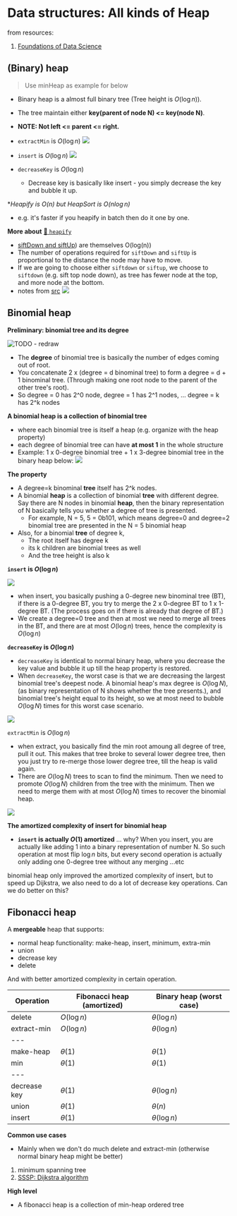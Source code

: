 # Data structures: All kinds of Heap

from resources:
1. [Foundations of Data Science](https://youtu.be/FMAG0aunrmM)


## (Binary) heap

> Use minHeap as example for below

- Binary heap is a almost full binary tree (Tree height is $O(\log n)$).
- The tree maintain either **key(parent of node N) <= key(node N)**.
- **NOTE: Not left <= parent <= right.**

- `extractMin` is $O(\log n)$
![](../srcs/binary_heap_extract_min.jpg)

- `insert` is $O(\log n)$
![](../srcs/binary_heap_insert.jpg)

- `decreaseKey` is $O(\log n)$
  - Decrease key is basically like insert - you simply decrease the key and bubble it up.

**Heapify is $O(n)$ but HeapSort is $O(n\log n)$*

- e.g. it's faster if you heapify in batch then do it one by one.

**More about** [:link: `heapify`](https://stackoverflow.com/questions/9755721/how-can-building-a-heap-be-on-time-complexity)

- [siftDown and siftUp](https://youtu.be/5iBUTMWGtIQ)) are themselves O(log(n))
- The number of operations required for `siftDown` and `siftUp` is proportional to the distance the node may have to move.
- If we are going to choose either `siftdown` or `siftup`, we choose to `siftdown` (e.g. sift top node down), as tree has fewer node at the top, and more node at the bottom.
- notes from [src](http://www.cs.umd.edu/~meesh/351/mount/lectures/lect14-heapsort-analysis-part.pdf)
![](../srcs/heapify.jpeg)


## Binomial heap

**Preliminary: binomial tree and its degree**

![TODO - redraw](../srcs/binomial_tree.jpg)

- The **degree** of binomial tree is basically the number of edges coming out of root.
- You concatenate 2 x (degree = d binominal tree) to form a degree = d + 1 binominal tree. (Through making one root node to the parent of the other tree's root).
- So degree = 0 has 2^0 node, degree = 1 has 2^1 nodes, ... degree = k has 2^k nodes

**A binomial heap is a collection of binomial tree**

- where each binomial tree is itself a heap (e.g. organize with the heap property)
- each degree of binomial tree can have **at most 1** in the whole structure
- Example: 1 x 0-degree binomial tree + 1 x 3-degree binomial tree in the binary heap below:
![](../srcs/binomial_heap.jpg)

**The property**

- A degree=k binominal **tree** itself has 2^k nodes.
- A binomial **heap** is a collection of binomial **tree** with different degree. Say there are N nodes in binomial **heap**, then the binary representation of N basically tells you whether a degree of tree is presented.
  - For example, N = 5, 5 = 0b101, which means degree=0 and degree=2 binomial tree are presented in the N = 5 binomial heap
- Also, for a binomial **tree** of degree k,
  - The root itself has degree k
  - its k children are binomial trees as well
  - And the tree height is also k

**`insert` is $O(\log n)$**

![](../srcs/binomial_heap_push.jpg)

- when insert, you basically pushing a 0-degree new binominal tree (BT), if there is a 0-degree BT, you try to merge the 2 x 0-degree BT to 1 x 1-degree BT. (The process goes on if there is already that degree of BT.)
- We create a degree=0 tree and then at most we need to merge all trees in the BT, and there are at most $O(\log n)$ trees, hence the complexity is $O(\log n)$


**`decreaseKey` is $O(\log n)$**

- `decreaseKey` is identical to normal binary heap, where you decrease the key value and bubble it up till the heap property is restored.
- When `decreaseKey`, the worst case is that we are decreasing the largest binomial tree's deepest node. A binomial heap's max degree is $O(\log N)$, (as binary representation of N shows whether the tree presents.), and binomial tree's height equal to its height, so we at most need to bubble $O(\log N)$ times for this worst case scenario.

![](../srcs/binomial_heap_decrease_key.jpg)

`extractMin` is $O(\log n)$

- when extract, you basically find the min root amoung all degree of tree, pull it out. This makes that tree broke to several lower degree tree, then you just try to re-merge those lower degree tree, till the heap is valid again.
- There are $O(\log N)$ trees to scan to find the minimum. Then we need to promote $O(\log N)$ children from the tree with the minimum. Then we need to merge them with at most $O(\log N)$ times to recover the binomial heap.

![](../srcs/binomial_heap_extract_min.jpg)


**The amortized complexity of insert for binomial heap**

- **`insert` is actually $O(1)$ amortized** ... why? When you insert, you are actually like adding 1 into a binary representation of number N. So such operation at most flip $\log n$ bits, but every second operation is actually only adding one 0-degree tree without any merging ...etc

binomial heap only improved the amortized complexity of insert, but to speed up Dijkstra, we also need to do a lot of decrease key operations. Can we do better on this?







## Fibonacci heap

A **mergeable** heap that supports:

- normal heap functionality: make-heap, insert, minimum, extra-min
- union
- decrease key
- delete

And with better amortized complexity in certain operation.

|Operation|Fibonacci heap (amortized)| Binary heap (worst case)|
|--- | --- | --- |
|delete      | $O(\log n)$ | $\theta(\log n)$ |
|extract-min | $O(\log n)$ | $\theta(\log n)$ |
|---|
|make-heap   | $\theta(1)$ | $\theta(1)$ |
|min         | $\theta(1)$ | $\theta(1)$ |
|---|
|decrease key| $\theta(1)$ | $\theta(\log n)$ |
|union       | $\theta(1)$ | $\theta(n)$ |
|insert      | $\theta(1)$ | $\theta(\log n)$ |


**Common use cases**

- Mainly when we don't do much delete and extract-min (otherwise normal binary heap might be better)

1. minimum spanning tree
2. [SSSP: Dijkstra algorithm](graph_sssp.md)

**High level**

- A fibonacci heap is a collection of min-heap ordered tree